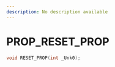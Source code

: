 ```yaml
---
description: No description available 
---
```


# PROP\_RESET_PROP

```cpp
void RESET_PROP(int _Unk0);
```